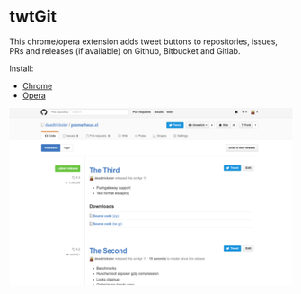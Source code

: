 # twtGit

This chrome/opera extension adds tweet buttons to repositories, issues, PRs and releases (if available) on Github, Bitbucket and Gitlab.

Install: 
 - [Chrome](https://chrome.google.com/webstore/detail/twtgit/koflhfjcokabpdlebmoiagckokokhflm)
 - [Opera](https://addons.opera.com/ru/extensions/details/twtgit/)

![Screenshot](https://raw.githubusercontent.com/deadtrickster/twtgit/master/images/screenshot.png)
